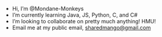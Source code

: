 - Hi, I’m @Mondane-Monkeys
- I’m currently learning Java, JS, Python, C, and C#
- I’m looking to collaborate on pretty much anything! HMU!
- Email me at  my public email, sharedmango@gmail.com
